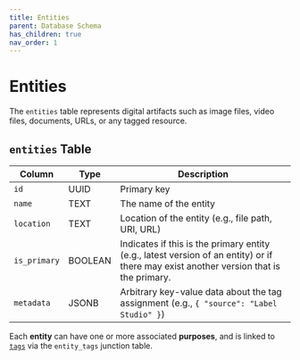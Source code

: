 ```yaml
---
title: Entities
parent: Database Schema
has_children: true
nav_order: 1
---
```

# Entities

The `entities` table represents digital artifacts such as image files, video files, documents, URLs, or any tagged resource.

## `entities` Table

| Column        | Type      | Description   |
| ------------- | --------- | ------------- |
| `id`          | UUID      | Primary key   |
| `name`        | TEXT      | The name of the entity |
| `location`    | TEXT      | Location of the entity (e.g., file path, URI, URL) |
| `is_primary`  | BOOLEAN   | Indicates if this is the primary entity (e.g., latest version of an entity) or if there may exist another version that is the primary. |
| `metadata`    | JSONB     | Arbitrary key-value data about the tag assignment (e.g., `{ "source": "Label Studio" }`) |

Each **entity** can have one or more associated **purposes**, and is linked to [`tags`](./tags.md) via the `entity_tags` junction table.
